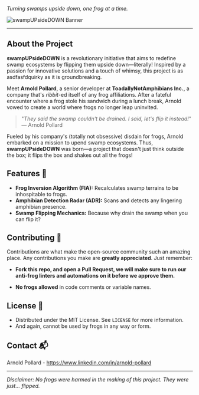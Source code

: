 
*Turning swamps upside down, one frog at a time.*

![swampUPsideDOWN Banner](banner_v2.jpg)

---

## About the Project

**swampUPsideDOWN** is a revolutionary initiative that aims to redefine swamp ecosystems by flipping them upside down—literally! Inspired by a passion for innovative solutions and a touch of whimsy, this project is as asdfasfdquirky as it is groundbreaking.

Meet **Arnold Pollard**, a senior developer at **ToadallyNotAmphibians Inc.**, a company that's *ribbit*-ed itself of any frog affiliations. After a fateful encounter where a frog stole his sandwich during a lunch break, Arnold vowed to create a world where frogs no longer leap uninvited.

> "*They said the swamp couldn't be drained. I said, let's flip it instead!*"  
> — Arnold Pollard

Fueled by his company's (totally not obsessive) disdain for frogs, Arnold embarked on a mission to upend swamp ecosystems. Thus, **swampUPsideDOWN** was born—a project that doesn't just think outside the box; it flips the box and shakes out all the frogs!

## Features 🌟

- **Frog Inversion Algorithm (FIA):** Recalculates swamp terrains to be inhospitable to frogs.
- **Amphibian Detection Radar (ADR):** Scans and detects any lingering amphibian presence.
- **Swamp Flipping Mechanics:** Because why drain the swamp when you can flip it?

## Contributing 🤝

Contributions are what make the open-source community such an amazing place. Any contributions you make are **greatly appreciated**. Just remember:

- **Fork this repo, and open a Pull Request, we will make sure to run our anti-frog linters and automations on it before we approve them.**

- **No frogs allowed** in code comments or variable names.

## License 📄

- Distributed under the MIT License. See `LICENSE` for more information.
- And again, cannot be used by frogs in any way or form.


## Contact 📬

Arnold Pollard - https://www.linkedin.com/in/arnold-pollard

---

*Disclaimer: No frogs were harmed in the making of this project. They were just... flipped.*
